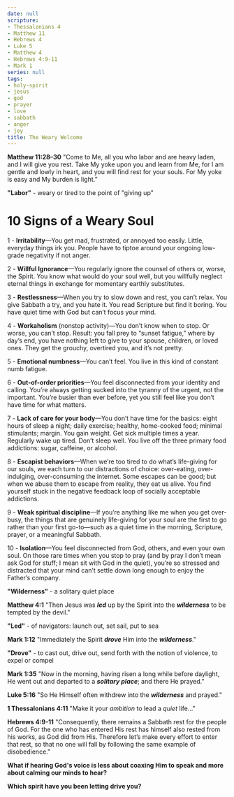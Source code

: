 ```yaml
---
date: null
scripture:
- Thessalonians 4
- Matthew 11
- Hebrews 4
- Luke 5
- Matthew 4
- Hebrews 4:9-11
- Mark 1
series: null
tags:
- holy-spirit
- jesus
- god
- prayer
- love
- sabbath
- anger
- joy
title: The Weary Welcome
---
```



**Matthew 11:28–30**
"Come to Me, all you who labor and are heavy laden, and I will give you rest. Take My yoke upon you and learn from Me, for I am gentle and lowly in heart, and you will find rest for your souls. For My yoke is easy and My burden is light.”

**"Labor"** - weary or tired to the point of "giving up"

# 10 Signs of a Weary Soul

1 - **Irritability**—You get mad, frustrated, or annoyed too easily. Little, everyday things irk you. People have to tiptoe around your ongoing low-grade negativity if not anger.

2 - **Willful Ignorance**—You regularly ignore the counsel of others or, worse, the Spirit. You know what would do your soul well, but you willfully neglect eternal things in exchange for momentary earthly substitutes.

3 - **Restlessness**—When you try to slow down and rest, you can’t relax. You give Sabbath a try, and you hate it. You read Scripture but find it boring. You have quiet time with God but can’t focus your mind.

4 - **Workaholism** (nonstop activity)—You don’t know when to stop. Or worse, you can’t stop. Result: you fall prey to “sunset fatigue,” where by day’s end, you have nothing left to give to your spouse, children, or loved ones. They get the grouchy, overtired you, and it’s not pretty.

5 - **Emotional numbness**—You can’t feel. You live in this kind of constant numb fatigue.

6 - **Out-of-order priorities**—You feel disconnected from your identity and calling. You’re always getting sucked into the tyranny of the urgent, not the important. You’re busier than ever before, yet you still feel like you don’t have time for what matters.

7 - **Lack of care for your body**—You don’t have time for the basics: eight hours of sleep a night; daily exercise; healthy, home-cooked food; minimal stimulants; margin. You gain weight. Get sick multiple times a year. Regularly wake up tired. Don’t sleep well. You live off the three primary food addictions: sugar, caffeine, or alcohol.

8 - **Escapist behaviors**—When we’re too tired to do what’s life-giving for our souls, we each turn to our distractions of choice: over-eating, over-indulging, over-consuming the internet. Some escapes can be good; but when we abuse them to escape from reality, they eat us alive. You find yourself stuck in the negative feedback loop of socially acceptable addictions.

9 - **Weak spiritual discipline**—If you’re anything like me when you get over-busy, the things that are genuinely life-giving for your soul are the first to go rather than your first go-to—such as a quiet time in the morning, Scripture, prayer, or a meaningful Sabbath.

10 - **Isolation**—You feel disconnected from God, others, and even your own soul. On those rare times when you stop to pray (and by pray I don’t mean ask God for stuff; I mean sit with God in the quiet), you’re so stressed and distracted that your mind can’t settle down long enough to enjoy the Father’s company.

**"Wilderness"** - a solitary quiet place

**Matthew 4:1**
"Then Jesus was ***led*** up by the Spirit into the ***wilderness*** to be tempted by the devil."

**"Led"** - of navigators: launch out, set sail, put to sea

**Mark 1:12**
"Immediately the Spirit ***drove*** Him into the ***wilderness***."

**"Drove"** - to cast out, drive out, send forth with the notion of violence, to expel or compel

**Mark 1:35**
"Now in the morning, having risen a long while before daylight, He went out and departed to a ***solitary place***; and there He prayed."

**Luke 5:16**
"So He Himself often withdrew into the ***wilderness*** and prayed."

**1 Thessalonians 4:11**
"Make it your *ambition* to lead a *quiet* life..."

**Hebrews 4:9-11**
"Consequently, there remains a Sabbath rest for the people of God. For the one who has entered His rest has himself also rested from his works, as God did from His. Therefore let’s make every effort to enter that rest, so that no one will fall by following the same example of disobedience."


**What if hearing God's voice is less about coaxing Him to speak and more about calming our minds to hear?**

**Which spirit have you been letting drive you?**